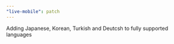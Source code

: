 ```yaml
---
"live-mobile": patch
---
```


Adding Japanese, Korean, Turkish and Deutcsh to fully supported languages
